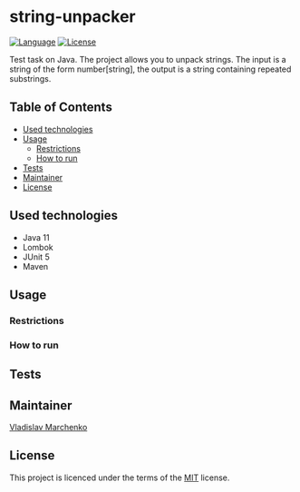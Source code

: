 # string-unpacker
[![Language](http://img.shields.io/badge/language-java-brightgreen.svg)](https://www.java.com/)
[![License](http://img.shields.io/badge/license-MIT-blue.svg)](https://github.com/samtools/PolinaBevad/bio_relatives)

Test task on Java. The project allows you to unpack strings. The input is a string of the form number[string], the output is a string containing repeated substrings.

## Table of Contents
-   [Used technologies](#used-technologies)
-   [Usage](#usage)
    -   [Restrictions](#restrictionsi)
    -   [How to run](#fhow-to-run)
-   [Tests](#tests)
-   [Maintainer](#maintainer)
-   [License](#license)

## Used technologies
-   Java 11
-   Lombok
-   JUnit 5
-   Maven

## Usage
### Restrictions

### How to run

## Tests

## Maintainer
[Vladislav Marchenko](https://github.com/MarchenkoVladislav)

## License
This project is licenced under the terms of the [MIT](LICENSE) license.
